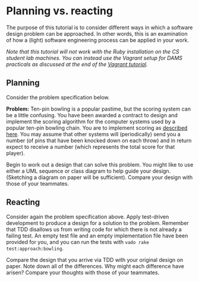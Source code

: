 # Planning vs. reacting

The purpose of this tutorial is to consider different ways in which a software design problem can be approached. In other words, this is an examination of how a (light) software engineering process can be applied in your work.

*Note that this tutorial will not work with the Ruby installation on the CS student lab machines. You can instead use the Vagrant setup for DAMS practicals as discussed at the end of the [Vagrant tutorial](../tools/vagrant.md).*


## Planning

Consider the problem specification below.

**Problem:** Ten-pin bowling is a popular pastime, but the scoring system can be a little confusing. You have been awarded a contract to design and implement the scoring algorithm for the computer systems used by a popular ten-pin bowling chain. You are to implement scoring as [described here](http://www.bowling2u.com/trivia/game/scoring.asp). You may assume that other systems will (periodically) send you a number (of pins that have been knocked down on each throw) and in return expect to receive a number (which represents the total score for that player).

Begin to work out a design that can solve this problem. You might like to use either a UML sequence or class diagram to help guide your design. (Sketching a diagram on paper will be sufficient). Compare your design with those of your teammates.


## Reacting

Consider again the problem specification above. Apply test-driven development to produce a design for a solution to the problem. Remember that TDD disallows us from writing code for which there is not already a failing test. An empty test file and an empty implementation file have been provided for you, and you can run the tests with `vado rake test:approach:bowling`.

Compare the design that you arrive via TDD with your original design on paper. Note down all of the differences. Why might each difference have arisen? Compare your thoughts with those of your teammates.
